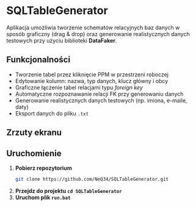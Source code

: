 # SQLTableGenerator

Aplikacja umożliwia tworzenie schematów relacyjnych baz danych w sposób graficzny (drag & drop) oraz generowanie realistycznych danych testowych przy użyciu biblioteki **DataFaker**.

## Funkcjonalności

- Tworzenie tabel przez kliknięcie PPM w przestrzeni roboczej
- Edytowanie kolumn: nazwa, typ danych, klucz główny i obcy
- Graficzne łączenie tabel relacjami typu *foreign key*
- Automatyczne rozpoznawanie relacji FK przy generowaniu danych
- Generowanie realistycznych danych testowych (np. imiona, e-maile, daty)
- Eksport danych do pliku `.txt`

## Zrzuty ekranu

## Uruchomienie

1. **Pobierz repozytorium**
      ```bash
      git clone https://github.com/NeQ34/SQLTableGenerator.git
      ```
2. **Przejdz do projektu `cd SQLTableGenerator`**
3. **Uruchom plik `run.bat`** 
